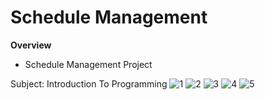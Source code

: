 # Schedule Management
**Overview**
- Schedule Management Project

Subject: Introduction To Programming
![1](https://github.com/yudhnaa/Schedule-management_1st-Project/assets/58298820/d418f0d7-767f-4e70-b84c-6177ad998b9c)
![2](https://github.com/yudhnaa/Schedule-management_1st-Project/assets/58298820/6f2ec21f-5e55-4478-b64c-ec73a7090ab8)
![3](https://github.com/yudhnaa/Schedule-management_1st-Project/assets/58298820/e1780b74-782b-4165-9702-aef98ed94cc2)
![4](https://github.com/yudhnaa/Schedule-management_1st-Project/assets/58298820/ad03fd1a-e080-40e0-9366-d00f233ab5f9)
![5](https://github.com/yudhnaa/Schedule-management_1st-Project/assets/58298820/aec78320-157b-4247-9acd-077ae41542dc)
